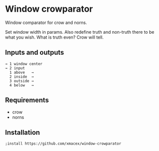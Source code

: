 # Window crowparator

Window comparator for crow and norns.

Set window width in params. Also redefine truth and non-truth there to be what you wish. What is truth even? Crow will tell.

## Inputs and outputs

    → 1 window center
    → 2 input
      1 above   →
      2 inside  →
      3 outside →
      4 below   →

## Requirements

- crow
- norns

## Installation

```
;install https://github.com/xmacex/window-crowparator
```
